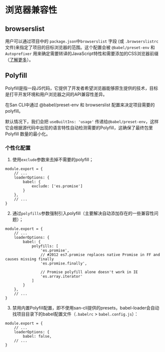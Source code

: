 # 浏览器兼容性


## browserslist

用户可以通过项目中的 `package.json`中`browserslist` 字段 (或 `.browserslistrc`文件)来指定了项目的目标浏览器的范围。这个配置会被 `@babel/preset-env` 和 `Autoprefixer` 用来确定需要转译的JavaScript特性和需要添加的CSS浏览器前缀（[了解更多](https://github.com/browserslist/browserslist)）。


## Polyfill

Polyfill是指一段JS代码，它提供了开发者希望浏览器能够原生提供的技术，目标是打平开发环境和用户浏览器之间的API兼容性差异。

在San CLI中通过 @babel/preset-env 和 browserslist 配置来决定项目需要的 polyfill。

默认情况下，我们会把 `useBuiltIns: 'usage'` 传递给`@babel/preset-env`，这样它会根据源代码中出现的语言特性自动检测需要的Polyfill，这确保了最终包里 Polyfill 数量的最小化。


### 个性化配置

1. 使用`exclude`参数来去掉不需要的polyfill；

```
module.export = {
    // ...
    loaderOptions: {
        babel: {
            exclude: ['es.promise']
        }
    },
    // ...
}

```


2. 通过`polyfills`参数强制引入polyfill（主要解决自动添加存在的一些兼容性问题）；

```
module.export = {
    // ...
    loaderOptions: {
        babel: {
            polyfills: [
                'es.promise',
                // #2012 es7.promise replaces native Promise in FF and causes missing finally
                'es.promise.finally',

                // Promise polyfill alone doesn't work in IE
                'es.array.iterator'
            ]
        }
    },
    // ...
}

```

3. 禁用内置Polyfill配置，即不使用san-cli提供的presets，babel-loader会自动找项目目录下的babel配置文件（`.babelrc` > `babel.config.js`）：

```
module.export = {
    // ...
    loaderOptions: {
        babel: false,
    // ...
}

```

